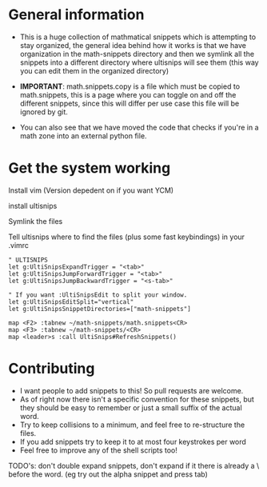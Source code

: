 # General information
* This is a huge collection of mathmatical snippets which is attempting to stay organized, the general idea behind how it works is that we have organization in the math-snippets directory and then we symlink all the snippets into a different directory where ultisnips will see them (this way you can edit them in the organized directory)

* __IMPORTANT__: math.snippets.copy is a file which must be copied to math.snippets, this is a page where you can toggle on and off the different snippets, since this will differ per use case this file will be ignored by git.

* You can also see that we have moved the code that checks if you're in a math zone into an external python file.


# Get the system working

Install vim (Version depedent on if you want YCM)

install ultisnips

Symlink the files

Tell ultisnips where to find the files (plus some fast keybindings) in your .vimrc

```
" ULTISNIPS
let g:UltiSnipsExpandTrigger = "<tab>"
let g:UltiSnipsJumpForwardTrigger = "<tab>"
let g:UltiSnipsJumpBackwardTrigger = "<s-tab>"

" If you want :UltiSnipsEdit to split your window.
let g:UltiSnipsEditSplit="vertical"
let g:UltiSnipsSnippetDirectories=["math-snippets"]

map <F2> :tabnew ~/math-snippets/math.snippets<CR>
map <F3> :tabnew ~/math-snippets/<CR>
map <leader>s :call UltiSnips#RefreshSnippets()
```

# Contributing
* I want people to add snippets to this! So pull requests are welcome. 
* As of right now there isn't a specific convention for these snippets, but they should be easy to remember or just a small suffix of the actual word.
* Try to keep collisions to a minimum, and feel free to re-structure the files.
* If you add snippets try to keep it to at most four keystrokes per word
* Feel free to improve any of the shell scripts too!


TODO's:
don't double expand snippets, don't expand if it there is already a \ before the word. (eg try out the alpha snippet and press tab)

